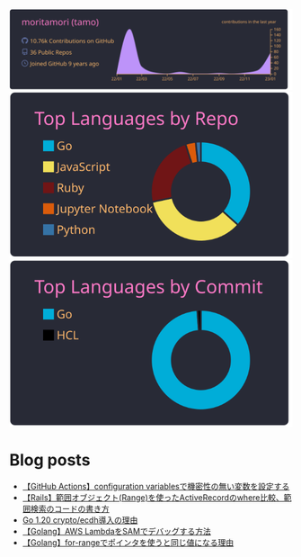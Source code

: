 [![](https://raw.githubusercontent.com/moritamori/moritamori/master/profile-summary-card-output/dracula/0-profile-details.svg)](https://github.com/vn7n24fzkq/github-profile-summary-cards)
[![](https://raw.githubusercontent.com/moritamori/moritamori/master/profile-summary-card-output/dracula/1-repos-per-language.svg)](https://github.com/vn7n24fzkq/github-profile-summary-cards)
[![](https://raw.githubusercontent.com/moritamori/moritamori/master/profile-summary-card-output/dracula/2-most-commit-language.svg)](https://github.com/vn7n24fzkq/github-profile-summary-cards)

# Blog posts
<!-- BLOG-POST-LIST:START -->
- [【GitHub Actions】configuration variablesで機密性の無い変数を設定する](https://simple-minds-think-alike.moritamorie.com/entry/configuration-variables-in-workflows)
- [【Rails】範囲オブジェクト&lpar;Range&rpar;を使ったActiveRecordのwhere比較、範囲検索のコードの書き方](https://simple-minds-think-alike.moritamorie.com/entry/active-record-where-with-range)
- [Go 1.20 crypto/ecdh導入の理由](https://simple-minds-think-alike.moritamorie.com/entry/crypto-ecdh)
- [【Golang】AWS LambdaをSAMでデバッグする方法](https://simple-minds-think-alike.moritamorie.com/entry/golang-lambda-vscode-debug)
- [【Golang】for-rangeでポインタを使うと同じ値になる理由](https://simple-minds-think-alike.moritamorie.com/entry/for-range-with-pointer)
<!-- BLOG-POST-LIST:END -->
